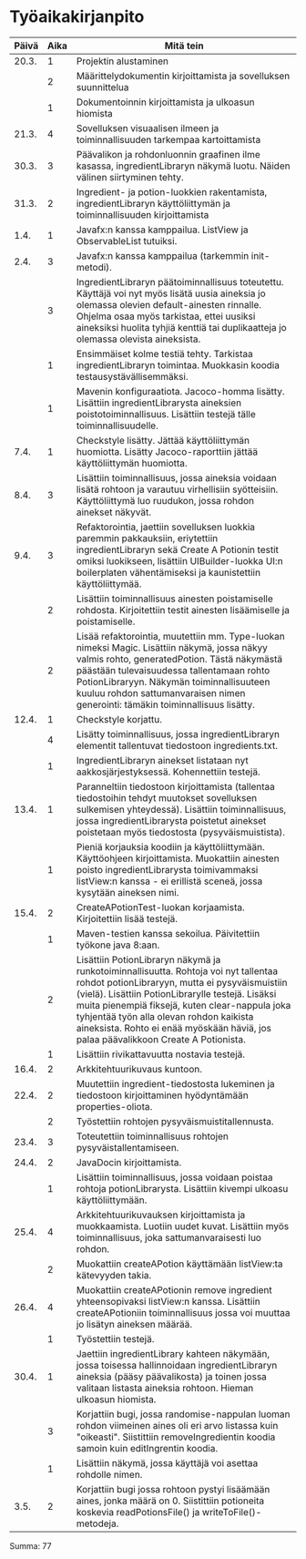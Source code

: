 # Työaikakirjanpito

| Päivä | Aika | Mitä tein |
| --- | --- | --- |
|20.3.|1 | Projektin alustaminen |
|     |2 | Määrittelydokumentin kirjoittamista ja sovelluksen suunnittelua |
|     |1 | Dokumentoinnin kirjoittamista ja ulkoasun hiomista |
|21.3.|4 | Sovelluksen visuaalisen ilmeen ja toiminnallisuuden tarkempaa kartoittamista |
|30.3.|3 | Päävalikon ja rohdonluonnin graafinen ilme kasassa, ingredientLibraryn näkymä luotu. Näiden välinen siirtyminen tehty.
|31.3.|2 | Ingredient- ja potion-luokkien rakentamista, ingredientLibraryn käyttöliittymän ja toiminnallisuuden kirjoittamista
|1.4.|1 | Javafx:n kanssa kamppailua. ListView ja ObservableList tutuiksi.
|2.4.|3 | Javafx:n kanssa kamppailua (tarkemmin init-metodi).
|    |3 | IngredientLibraryn päätoiminnallisuus toteutettu. Käyttäjä voi nyt myös lisätä uusia aineksia jo olemassa olevien default-ainesten rinnalle. Ohjelma osaa myös tarkistaa, ettei uusiksi aineksiksi huolita tyhjiä kenttiä tai duplikaatteja jo olemassa olevista aineksista.
|    |1 | Ensimmäiset kolme testiä tehty. Tarkistaa ingredientLibraryn toimintaa. Muokkasin koodia testausystävällisemmäksi.
|    |1 | Mavenin konfiguraatiota. Jacoco-homma lisätty. Lisättiin ingredientLibrarysta aineksien poistotoiminnallisuus. Lisättiin testejä tälle toiminnallisuudelle.
|7.4.|1 | Checkstyle lisätty. Jättää käyttöliittymän huomiotta. Lisätty Jacoco-raporttiin jättää käyttöliittymän huomiotta.
|8.4.|3 | Lisättiin toiminnallisuus, jossa aineksia voidaan lisätä rohtoon ja varautuu virhellisiin syötteisiin. Käyttöliittymä luo ruudukon, jossa rohdon ainekset näkyvät.
|9.4.|3 | Refaktorointia, jaettiin sovelluksen luokkia paremmin pakkauksiin, eriytettiin ingredientLibraryn sekä Create A Potionin testit omiksi luokikseen, lisättiin UIBuilder-luokka UI:n boilerplaten vähentämiseksi ja kaunistettiin käyttöliittymää.
|    |2 | Lisättiin toiminnallisuus ainesten poistamiselle rohdosta. Kirjoitettiin testit ainesten lisäämiselle ja poistamiselle.
|    |2 | Lisää refaktorointia, muutettiin mm. Type-luokan nimeksi Magic. Lisättiin näkymä, jossa näkyy valmis rohto, generatedPotion. Tästä näkymästä päästään tulevaisuudessa tallentamaan rohto PotionLibraryyn. Näkymän toiminnallisuuteen kuuluu rohdon sattumanvaraisen nimen generointi: tämäkin toiminnallisuus lisätty.
|12.4.|1 | Checkstyle korjattu.
|     |4 | Lisätty toiminnallisuus, jossa ingredientLibraryn elementit tallentuvat tiedostoon ingredients.txt.
|     |1 | IngredientLibraryn ainekset listataan nyt aakkosjärjestyksessä. Kohennettiin testejä.
|13.4.|1 | Paranneltiin tiedostoon kirjoittamista (tallentaa tiedostoihin tehdyt muutokset sovelluksen sulkemisen yhteydessä). Lisättiin toiminnallisuus, jossa ingredientLibrarysta poistetut ainekset poistetaan myös tiedostosta (pysyväismuistista).
|     |1 | Pieniä korjauksia koodiin ja käyttöliittymään. Käyttöohjeen kirjoittamista. Muokattiin ainesten poisto ingredientLibrarysta toimivammaksi listView:n kanssa - ei erillistä sceneä, jossa kysytään aineksen nimi.
|15.4.|2 | CreateAPotionTest-luokan korjaamista. Kirjoitettiin lisää testejä.
|     |1 | Maven-testien kanssa sekoilua. Päivitettiin työkone java 8:aan.
|     |2 | Lisättiin PotionLibraryn näkymä ja runkotoiminnallisuutta. Rohtoja voi nyt tallentaa rohdot potionLibraryyn, mutta ei pysyväismuistiin (vielä). Lisättiin PotionLibrarylle testejä. Lisäksi muita pienempiä fiksejä, kuten clear-nappula joka tyhjentää työn alla olevan rohdon kaikista aineksista. Rohto ei enää myöskään häviä, jos palaa päävalikkoon Create A Potionista.
|     |1 | Lisättiin rivikattavuutta nostavia testejä.
|16.4.|2 | Arkkitehtuurikuvaus kuntoon.
|22.4.|2 | Muutettiin ingredient-tiedostosta lukeminen ja tiedostoon kirjoittaminen hyödyntämään properties-oliota.
|     |2 | Työstettiin rohtojen pysyväismuistitallennusta.
|23.4.|3 | Toteutettiin toiminnallisuus rohtojen pysyväistallentamiseen.
|24.4.|2 | JavaDocin kirjoittamista.
|     |1 | Lisättiin toiminnallisuus, jossa voidaan poistaa rohtoja potionLibrarysta. Lisättiin kivempi ulkoasu käyttöliittymään.
|25.4.|4 | Arkkitehtuurikuvauksen kirjoittamista ja muokkaamista. Luotiin uudet kuvat. Lisättiin myös toiminnallisuus, joka sattumanvaraisesti luo rohdon.
|     |2 | Muokattiin createAPotion käyttämään listView:ta kätevyyden takia.
|26.4.|4 | Muokattiin createAPotionin remove ingredient yhteensopivaksi listView:n kanssa. Lisättiin createAPotioniin toiminnallisuus jossa voi muuttaa jo lisätyn aineksen määrää.
|     |1 | Työstettiin testejä.
|30.4.|1 | Jaettiin ingredientLibrary kahteen näkymään, jossa toisessa hallinnoidaan ingredientLibraryn aineksia (pääsy päävalikosta) ja toinen jossa valitaan listasta aineksia rohtoon. Hieman ulkoasun hiomista.
|     |3 | Korjattiin bugi, jossa randomise-nappulan luoman rohdon viimeinen aines oli eri arvo listassa kuin "oikeasti". Siistittiin removeIngredientin koodia samoin kuin editIngrentin koodia.
|     |1 | Lisättiin näkymä, jossa käyttäjä voi asettaa rohdolle nimen.
|3.5.|2 | Korjattiin bugi jossa rohtoon pystyi lisäämään aines, jonka määrä on 0. Siistittiin potioneita koskevia readPotionsFile() ja writeToFile()-metodeja.


Summa: 77
